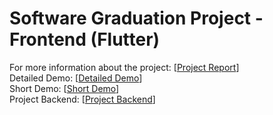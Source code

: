 # Software Graduation Project - Frontend (Flutter)

For more information about the project: [[Project Report](https://drive.google.com/file/d/188Gdn0owtYeCOUz2p8p5oMPXMWSF7Pet/view?usp=sharing)]
<br>
Detailed Demo: [[Detailed Demo](https://youtu.be/5kLSP9erV48)]
<br>
Short Demo: [[Short Demo](https://youtu.be/dY6mmBUxT-w)]
<br>
Project Backend: [[Project Backend](https://github.com/KariemAlwazany/GradPortal-Backend)]

